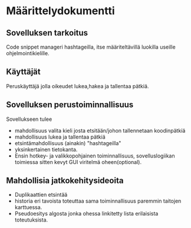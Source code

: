 # Määrittelydokumentti

## Sovelluksen tarkoitus

Code snippet manageri hashtageilla, itse määriteltävillä luokilla useille 
ohjelmointikielille.

## Käyttäjät

Peruskäyttäjä jolla oikeudet lukea,hakea ja tallentaa pätkiä.

## Sovelluksen perustoiminnallisuus

Sovellukseen tulee 
* mahdollisuus valita kieli josta etsitään/johon tallennetaan koodinpätkiä
* mahdollisuus lukea ja tallentaa pätkiä
* etsintämahdollisuus (ainakin) "hashtageilla"
* yksinkertainen tietokanta. 
* Ensin hotkey- ja valikkopohjainen toiminnallisuus, sovelluslogiikan toimiessa 
sitten kevyt GUI viritelmä oheen(optional).

## Mahdollisia jatkokehitysideoita

* Duplikaattien etsintää
* historia eri tavoista toteuttaa sama toiminnallisuus paremmin taitojen 
karttuessa.
* Pseudoesitys algosta jonka ohessa linkitetty lista erilaisista toteutuksista.
